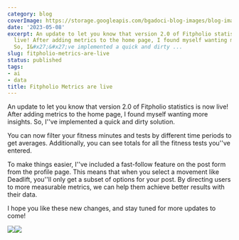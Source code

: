 ```yaml
---
category: blog
coverImage: https://storage.googleapis.com/bgadoci-blog-images/blog-images/images/blog-images/blog-post-images/large_Screenshot_2023_05_07_at_10_26_14_PM_6e06ddd91d.png
date: '2023-05-08'
excerpt: An update to let you know that version 2.0 of Fitpholio statistics is now
  live! After adding metrics to the home page, I found myself wanting more insights.
  So, I&#x27;&#x27;ve implemented a quick and dirty ...
slug: fitpholio-metrics-are-live
status: published
tags:
- ai
- data
title: Fitpholio Metrics are live
---
```


An update to let you know that version 2.0 of Fitpholio statistics is now live! After adding metrics to the home page, I found myself wanting more insights. So, I''ve implemented a quick and dirty solution.

You can now filter your fitness minutes and tests by different time periods to get averages. Additionally, you can see totals for all the fitness tests you''ve entered.

To make things easier, I''ve included a fast-follow feature on the post form from the profile page. This means that when you select a movement like Deadlift, you''ll only get a subset of options for your post. By directing users to more measurable metrics, we can help them achieve better results with their data.

I hope you like these new changes, and stay tuned for more updates to come!

![](https://storage.googleapis.com/bgadoci-blog-images/blog-images/images/blog-images/blog-post-images/large_Screenshot_2023_05_07_at_10_26_14_PM_6e06ddd91d.png)![](https://storage.googleapis.com/bgadoci-blog-images/blog-images/images/blog-images/blog-post-images/large_Screenshot_2023_05_07_at_10_26_26_PM_450d8ebc03.png)
